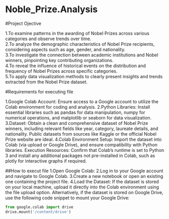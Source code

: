 # Noble_Prize.Analysis

#Project Ojective

1.To examine patterns in the awarding of Nobel Prizes across various categories and observe trends over time.  
2.To analyze the demographic characteristics of Nobel Prize recipients, considering aspects such as age, gender, and nationality.  
3.To investigate the connection between academic institutions and Nobel winners, pinpointing key contributing organizations.  
4.To reveal the influence of historical events on the distribution and frequency of Nobel Prizes across specific categories.  
5.To apply data visualization methods to clearly present insights and trends extracted from the Nobel Prize dataset.

#Requirements for executing file 

1.Google Colab Account: Ensure access to a Google account to utilize the Colab environment for coding and analysis.
2.Python Libraries: Install essential libraries such as pandas for data manipulation, numpy for numerical operations, and matplotlib or seaborn for data visualization.
3.Dataset: Obtain a clean and comprehensive dataset of Nobel Prize winners, including relevant fields like year, category, laureate details, and nationality. Public datasets from sources like Kaggle or the official Nobel Prize website are ideal.
4.Colab Environment Setup: Import the dataset into Colab (via upload or Google Drive), and ensure compatibility with Python libraries.
Execution Resources: Confirm that Colab’s runtime is set to Python 3 and install any additional packages not pre-installed in Colab, such as plotly for interactive graphs if required.


##How to execut file 
1.Open Google Colab:
2.Log in to your Google account and navigate to Google Colab.
3.Create a new notebook or open an existing one containing the project file.
4.Load the Dataset:
If the dataset is stored on your local machine, upload it directly into the Colab environment using the file upload option.
Alternatively, if the dataset is stored on Google Drive, use the following code snippet to mount your Google Drive:

```python
from google.colab import drive
drive.mount('/content/drive')
```

